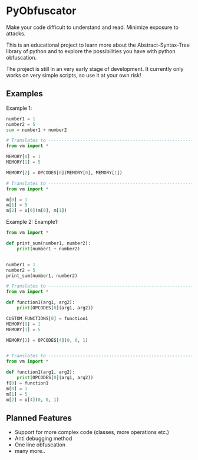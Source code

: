 # PyObfuscator

Make your code difficult to understand and read. Minimize exposure to attacks.

This is an educational project to learn more about the Abstract-Syntax-Tree library of python and to explore the possibilities you have with python obfuscation.

The project is still in an very early stage of development. It currently only works on very simple scripts, so use it at your own risk!

## Examples

Example 1: 
```python
number1 = 1
number2 = 5
sum = number1 + number2

# Translates to --------------------------------------------------------------------------------------------------------
from vm import *

MEMORY[0] = 1
MEMORY[1] = 5

MEMORY[2] = OPCODES[0](MEMORY[0], MEMORY[1])

# Translates to --------------------------------------------------------------------------------------------------------
from vm import *

m[0] = 1
m[1] = 5
m[2] = o[0](m[0], m[1])
```

Example 2:
Example1: 
```python
from vm import *

def print_sum(number1, number2):
    print(number1 + number2)


number1 = 1
number2 = 5
print_sum(number1, number2)

# Translates to --------------------------------------------------------------------------------------------------------
from vm import *

def function1(arg1, arg2):
    print(OPCODES[0](arg1, arg2))

CUSTOM_FUNCTIONS[0] = function1
MEMORY[0] = 1
MEMORY[1] = 5

MEMORY[2] = OPCODES[4](0, 0, 1)


# Translates to --------------------------------------------------------------------------------------------------------
from vm import *

def function1(arg1, arg2):
    print(OPCODES[0](arg1, arg2))
f[0] = function1
m[0] = 1
m[1] = 5
m[2] = o[4](0, 0, 1)
```

## Planned Features
- Support for more complex code (classes, more operations etc.)
- Anti debugging method
- One line obfuscation
- many more..
